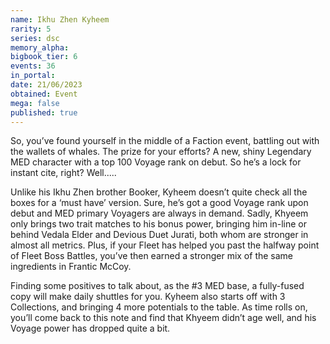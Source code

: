 ```yaml
---
name: Ikhu Zhen Kyheem
rarity: 5
series: dsc
memory_alpha:
bigbook_tier: 6
events: 36
in_portal:
date: 21/06/2023
obtained: Event
mega: false
published: true
---
```


So, you’ve found yourself in the middle of a Faction event, battling out with the wallets of whales.  The prize for your efforts? A new, shiny Legendary MED character with a top 100 Voyage rank on debut.  So he’s a lock for instant cite, right?  Well.....

Unlike his Ikhu Zhen brother Booker, Kyheem doesn’t quite check all the boxes for a ‘must have’ version.  Sure, he’s got a good Voyage rank upon debut and MED primary Voyagers are always in demand.  Sadly, Khyeem only brings two trait matches to his bonus power, bringing him in-line or behind Vedala Elder and Devious Duet Jurati, both whom are stronger in almost all metrics.  Plus, if your Fleet has helped you past the halfway point of Fleet Boss Battles, you’ve then earned a stronger mix of the same ingredients in Frantic McCoy.

Finding some positives to talk about, as the #3 MED base, a fully-fused copy will make daily shuttles for you.  Kyheem also starts off with 3 Collections, and bringing 4 more potentials to the table.
As time rolls on, you’ll come back to this note and find that Khyeem didn’t age well, and his Voyage power has dropped quite a bit.
